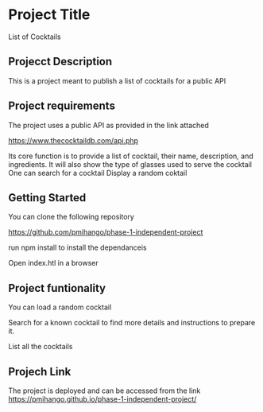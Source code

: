 
# Project Title

List of Cocktails

## Projecct Description

This is a project meant to publish a list of cocktails for a public API

## Project requirements

The project uses a public API as provided in the link attached

https://www.thecocktaildb.com/api.php

Its core function is to provide a list of cocktail, their name, description, and ingredients.
It will also show the type of glasses used to serve the cocktail
One can search for a cocktail
Display a random coktail

## Getting Started

You can clone the following repository

https://github.com/pmihango/phase-1-independent-project 

run npm install to install the dependanceis 

Open index.htl in a browser

## Project funtionality

You can load a random cocktail

Search for a known cocktail to find more details and instructions to prepare it.

List all the cocktails

## Projech Link
The project is deployed and can be accessed from the link https://pmihango.github.io/phase-1-independent-project/